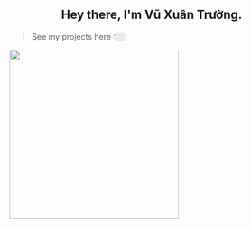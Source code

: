 <h2 align="center">
  Hey there, I'm Vũ Xuân Trường.
</h2>

<blockquote>See my projects here 👇🏼:</blockquote>
<a href="https://wanwan.id.vn">
	<img src="https://wanwan.id.vn/img/wanwan.png" width="300"/>
</a>
